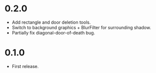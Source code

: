 
# 0.2.0
- Add rectangle and door deletion tools.
- Switch to background graphics + BlurFilter for surrounding shadow.
- Partially fix diagonal-door-of-death bug.


# 0.1.0
- First release.
